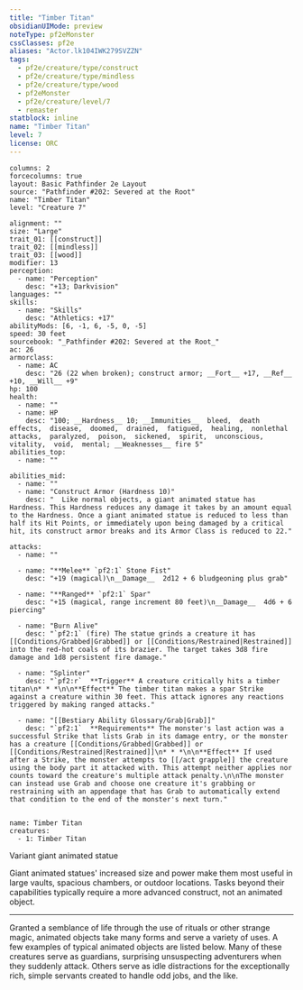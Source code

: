 ```yaml
---
title: "Timber Titan"
obsidianUIMode: preview
noteType: pf2eMonster
cssClasses: pf2e
aliases: "Actor.lk104IWK279SVZZN" 
tags:
  - pf2e/creature/type/construct
  - pf2e/creature/type/mindless
  - pf2e/creature/type/wood
  - pf2eMonster
  - pf2e/creature/level/7
  - remaster
statblock: inline
name: "Timber Titan"
level: 7
license: ORC
---
```


```statblock
columns: 2
forcecolumns: true
layout: Basic Pathfinder 2e Layout
source: "Pathfinder #202: Severed at the Root"
name: "Timber Titan"
level: "Creature 7"

alignment: ""
size: "Large"
trait_01: [[construct]]
trait_02: [[mindless]]
trait_03: [[wood]]
modifier: 13
perception:
  - name: "Perception"
    desc: "+13; Darkvision"
languages: ""
skills:
  - name: "Skills"
    desc: "Athletics: +17"
abilityMods: [6, -1, 6, -5, 0, -5]
speed: 30 feet
sourcebook: "_Pathfinder #202: Severed at the Root_"
ac: 26
armorclass:
  - name: AC
    desc: "26 (22 when broken); construct armor; __Fort__ +17, __Ref__ +10, __Will__ +9"
hp: 100
health:
  - name: ""
  - name: HP
    desc: "100; __Hardness__ 10; __Immunities__  bleed,  death effects,  disease,  doomed,  drained,  fatigued,  healing,  nonlethal attacks,  paralyzed,  poison,  sickened,  spirit,  unconscious,  vitality,  void,  mental; __Weaknesses__ fire 5"
abilities_top:
  - name: ""

abilities_mid:
  - name: ""
  - name: "Construct Armor (Hardness 10)"
    desc: "  Like normal objects, a giant animated statue has Hardness. This Hardness reduces any damage it takes by an amount equal to the Hardness. Once a giant animated statue is reduced to less than half its Hit Points, or immediately upon being damaged by a critical hit, its construct armor breaks and its Armor Class is reduced to 22."

attacks:
  - name: ""

  - name: "**Melee** `pf2:1` Stone Fist"
    desc: "+19 (magical)\n__Damage__  2d12 + 6 bludgeoning plus grab"

  - name: "**Ranged** `pf2:1` Spar"
    desc: "+15 (magical, range increment 80 feet)\n__Damage__  4d6 + 6 piercing"

  - name: "Burn Alive"
    desc: "`pf2:1` (fire) The statue grinds a creature it has [[Conditions/Grabbed|Grabbed]] or [[Conditions/Restrained|Restrained]] into the red-hot coals of its brazier. The target takes 3d8 fire damage and 1d8 persistent fire damage."

  - name: "Splinter"
    desc: "`pf2:r`  **Trigger** A creature critically hits a timber titan\n* * *\n\n**Effect** The timber titan makes a spar Strike against a creature within 30 feet. This attack ignores any reactions triggered by making ranged attacks."

  - name: "[[Bestiary Ability Glossary/Grab|Grab]]"
    desc: "`pf2:1`  **Requirements** The monster's last action was a successful Strike that lists Grab in its damage entry, or the monster has a creature [[Conditions/Grabbed|Grabbed]] or [[Conditions/Restrained|Restrained]]\n* * *\n\n**Effect** If used after a Strike, the monster attempts to [[/act grapple]] the creature using the body part it attacked with. This attempt neither applies nor counts toward the creature's multiple attack penalty.\n\nThe monster can instead use Grab and choose one creature it's grabbing or restraining with an appendage that has Grab to automatically extend that condition to the end of the monster's next turn."
 
```

```encounter-table
name: Timber Titan
creatures:
  - 1: Timber Titan
```


Variant giant animated statue

Giant animated statues' increased size and power make them most useful in large vaults, spacious chambers, or outdoor locations. Tasks beyond their capabilities typically require a more advanced construct, not an animated object.

* * *

Granted a semblance of life through the use of rituals or other strange magic, animated objects take many forms and serve a variety of uses. A few examples of typical animated objects are listed below. Many of these creatures serve as guardians, surprising unsuspecting adventurers when they suddenly attack. Others serve as idle distractions for the exceptionally rich, simple servants created to handle odd jobs, and the like.
